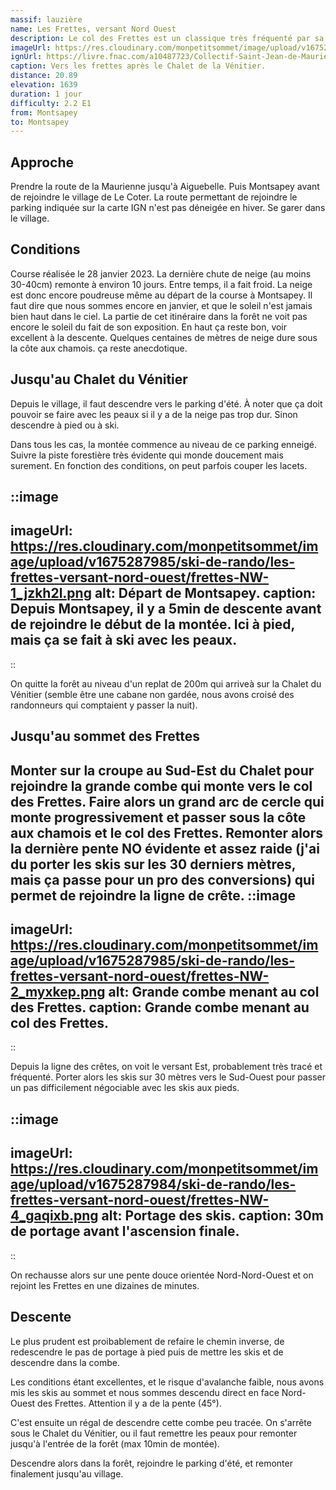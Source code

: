 ```yaml
---
massif: lauzière
name: Les Frettes, versant Nord Ouest
description: Le col des Frettes est un classique très fréquenté par sa face Est. Cet itinéraire propose plutôt de l'attaquer par sa face Nord Ouest. On y gagne de la neige de meilleure qualité (face moins exposée au soleil, surtout en plein hiver) et beaucoup de calme (cette face n'est que très peu fréquentée) en contrepartie d'une moitiée de parcours dans la forêt.
imageUrl: https://res.cloudinary.com/monpetitsommet/image/upload/v1675287985/ski-de-rando/les-frettes-versant-nord-ouest/frettes-NW-3_v6pyz2.png
ignUrl: https://livre.fnac.com/a10487723/Collectif-Saint-Jean-de-Maurienne
caption: Vers les frettes après le Chalet de la Vénitier.
distance: 20.89
elevation: 1639
duration: 1 jour
difficulty: 2.2 E1
from: Montsapey
to: Montsapey
---
```


## Approche
Prendre la route de la Maurienne jusqu'à Aiguebelle. Puis Montsapey avant de rejoindre le village de Le Coter. La route permettant de rejoindre le parking indiquée sur la carte IGN n'est pas déneigée en hiver. Se garer dans le village.

## Conditions
Course réalisée le 28 janvier 2023. La dernière chute de neige (au moins 30-40cm) remonte à environ 10 jours. Entre temps, il a fait froid. La neige est donc encore poudreuse même au départ de la course à Montsapey. Il faut dire que nous sommes encore en janvier, et que le soleil n'est jamais bien haut dans le ciel. La partie de cet itinéraire dans la forêt ne voit pas encore le soleil du fait de son exposition. En haut ça reste bon, voir excellent à la descente. Quelques centaines de mètres de neige dure sous la côte aux chamois. ça reste anecdotique.

## Jusqu'au Chalet du Vénitier
Depuis le village, il faut descendre vers le parking d'été. À noter que ça doit pouvoir se faire avec les peaux si il y a de la neige pas trop dur. Sinon descendre à pied ou à ski.

Dans tous les cas, la montée commence au niveau de ce parking enneigé. Suivre la piste forestière très évidente qui monde doucement mais surement. En fonction des conditions, on peut parfois couper les lacets.

::image
---
imageUrl: https://res.cloudinary.com/monpetitsommet/image/upload/v1675287985/ski-de-rando/les-frettes-versant-nord-ouest/frettes-NW-1_jzkh2l.png
alt: Départ de Montsapey.
caption: Depuis Montsapey, il y a 5min de descente avant de rejoindre le début de la montée. Ici à pied, mais ça se fait à ski avec les peaux.
---
::

On quitte la forêt au niveau d'un replat de 200m qui arriveà sur la Chalet du Vénitier (semble être une cabane non gardée, nous avons croisé des randonneurs qui comptaient y passer la nuit).

## Jusqu'au sommet des Frettes
Monter sur la croupe au Sud-Est du Chalet pour rejoindre la grande combe qui monte vers le col des Frettes. Faire alors un grand arc de cercle qui monte progressivement et passer sous la côte aux chamois et le col des Frettes. Remonter alors la dernière pente NO évidente et assez raide (j'ai du porter les skis sur les 30 derniers mètres, mais ça passe pour un pro des conversions) qui permet de rejoindre la ligne de crête.
::image
---
imageUrl: https://res.cloudinary.com/monpetitsommet/image/upload/v1675287985/ski-de-rando/les-frettes-versant-nord-ouest/frettes-NW-2_myxkep.png
alt: Grande combe menant au col des Frettes.
caption: Grande combe menant au col des Frettes.
---
::

Depuis la ligne des crêtes, on voit le versant Est, probablement très tracé et fréquenté. Porter alors les skis sur 30 mètres vers le Sud-Ouest pour passer un pas difficilement négociable avec les skis aux pieds.

::image
---
imageUrl: https://res.cloudinary.com/monpetitsommet/image/upload/v1675287984/ski-de-rando/les-frettes-versant-nord-ouest/frettes-NW-4_gaqixb.png
alt: Portage des skis.
caption: 30m de portage avant l'ascension finale.
---
::

On rechausse alors sur une pente douce orientée Nord-Nord-Ouest et on rejoint les Frettes en une dizaines de minutes.

## Descente
Le plus prudent est proibablement de refaire le chemin inverse, de redescendre le pas de portage à pied puis de mettre les skis et de descendre dans la combe.

Les conditions étant excellentes, et le risque d'avalanche faible, nous avons mis les skis au sommet et nous sommes descendu direct en face Nord-Ouest des Frettes. Attention il y a de la pente (45°).

C'est ensuite un régal de descendre cette combe peu tracée. On s'arrête sous le Chalet du Vénitier, ou il faut remettre les peaux pour remonter jusqu'à l'entrée de la forêt (max 10min de montée).

Descendre alors dans la forêt, rejoindre le parking d'été, et remonter finalement jusqu'au village.